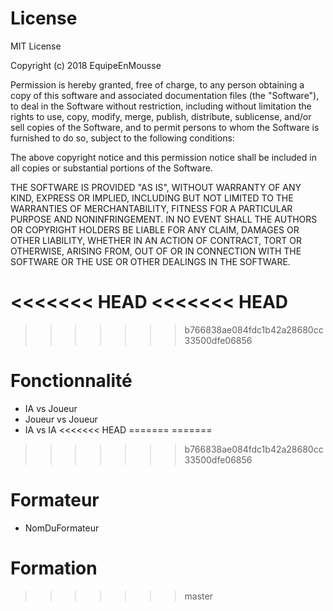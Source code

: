 # License
MIT License

Copyright (c) 2018 EquipeEnMousse

Permission is hereby granted, free of charge, to any person obtaining a copy
of this software and associated documentation files (the "Software"), to deal
in the Software without restriction, including without limitation the rights
to use, copy, modify, merge, publish, distribute, sublicense, and/or sell
copies of the Software, and to permit persons to whom the Software is
furnished to do so, subject to the following conditions:

The above copyright notice and this permission notice shall be included in all
copies or substantial portions of the Software.

THE SOFTWARE IS PROVIDED "AS IS", WITHOUT WARRANTY OF ANY KIND, EXPRESS OR
IMPLIED, INCLUDING BUT NOT LIMITED TO THE WARRANTIES OF MERCHANTABILITY,
FITNESS FOR A PARTICULAR PURPOSE AND NONINFRINGEMENT. IN NO EVENT SHALL THE
AUTHORS OR COPYRIGHT HOLDERS BE LIABLE FOR ANY CLAIM, DAMAGES OR OTHER
LIABILITY, WHETHER IN AN ACTION OF CONTRACT, TORT OR OTHERWISE, ARISING FROM,
OUT OF OR IN CONNECTION WITH THE SOFTWARE OR THE USE OR OTHER DEALINGS IN THE
SOFTWARE.

<<<<<<< HEAD
<<<<<<< HEAD
=======
>>>>>>> b766838ae084fdc1b42a28680cc33500dfe06856
# Fonctionnalité
- IA vs Joueur
- Joueur vs Joueur
- IA vs IA
<<<<<<< HEAD
=======
=======

>>>>>>> b766838ae084fdc1b42a28680cc33500dfe06856
# Formateur
- NomDuFormateur

# Formation
>>>>>>> master
